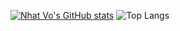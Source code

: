 [![Nhat Vo's GitHub stats](https://github-readme-stats.vercel.app/api?username=nhatvo1502&show_icons=true&theme=calm_pink&hide=contribs&hide_border=true)](https://nvo.one) ![Top Langs](https://github-readme-stats.vercel.app/api/top-langs/?username=nhatvo1502&layout=pie&&theme=calm_pink&hide_border=true)
